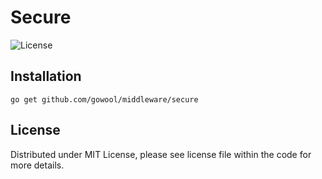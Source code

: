 # Secure

![License](https://img.shields.io/dub/l/vibe-d.svg)

## Installation

```shell
go get github.com/gowool/middleware/secure
```

## License

Distributed under MIT License, please see license file within the code for more details.
